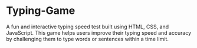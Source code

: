 # Typing-Game
A fun and interactive typing speed test built using HTML, CSS, and JavaScript. This game helps users improve their typing speed and accuracy by challenging them to type words or sentences within a time limit.
